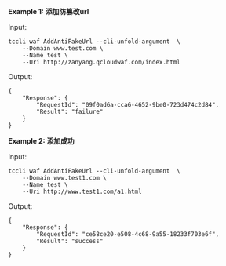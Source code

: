 **Example 1: 添加防篡改url**



Input: 

```
tccli waf AddAntiFakeUrl --cli-unfold-argument  \
    --Domain www.test.com \
    --Name test \
    --Uri http://zanyang.qcloudwaf.com/index.html
```

Output: 
```
{
    "Response": {
        "RequestId": "09f0ad6a-cca6-4652-9be0-723d474c2d84",
        "Result": "failure"
    }
}
```

**Example 2: 添加成功**



Input: 

```
tccli waf AddAntiFakeUrl --cli-unfold-argument  \
    --Domain www.test1.com \
    --Name test \
    --Uri http://www.test1.com/a1.html
```

Output: 
```
{
    "Response": {
        "RequestId": "ce58ce20-e508-4c68-9a55-18233f703e6f",
        "Result": "success"
    }
}
```

